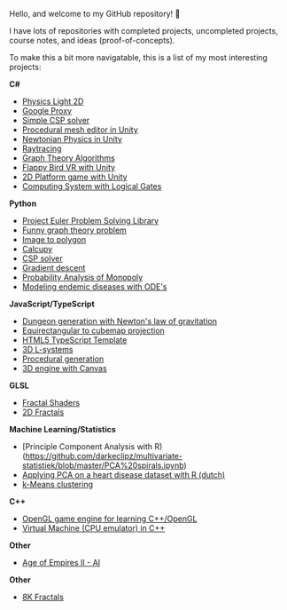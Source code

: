 Hello, and welcome to my GitHub repository! 👋

I have lots of repositories with completed projects, uncompleted projects, course notes, and ideas (proof-of-concepts).

To make this a bit more navigatable, this is a list of my most interesting projects:

**C#**

 * [Physics Light 2D](https://github.com/darkeclipz/physics-light-2d)
 * [Google Proxy](https://github.com/darkeclipz/google-proxy)
 * [Simple CSP solver](https://github.com/darkeclipz/csp-solver)
 * [Procedural mesh editor in Unity](https://github.com/darkeclipz/procedural-mesh)
 * [Newtonian Physics in Unity](https://github.com/darkeclipz/newtonian-physics)
 * [Raytracing](https://github.com/darkeclipz/raytracing)
 * [Graph Theory Algorithms](https://github.com/darkeclipz/graphs)
 * [Flappy Bird VR with Unity](https://github.com/darkeclipz/clappy-bird-vr)
 * [2D Platform game with Unity](https://github.com/darkeclipz/unity-2d-platform)
 * [Computing System with Logical Gates](https://github.com/darkeclipz/computing-system)

**Python**

 * [Project Euler Problem Solving Library](https://github.com/darkeclipz/project-euler)
 * [Funny graph theory problem](https://github.com/darkeclipz/conemaze)
 * [Image to polygon](https://github.com/darkeclipz/image-to-polygon)
 * [Calcupy](https://github.com/darkeclipz/calcupy)
 * [CSP solver](https://github.com/darkeclipz/or/blob/master/csp/CSP%20(Constraint%20Satisfaction%20Problem).ipynb)
 * [Gradient descent](https://github.com/darkeclipz/or/blob/master/nlp/Multivariable%20unconstrained%20optimization.pdf)
 * [Probability Analysis of Monopoly](https://github.com/darkeclipz/jupyter-notebooks/blob/master/Notebooks/Probability%20Analysis%20for%20Monopoly/Probability%20Analysis%20of%20Monopoly.pdf)
 * [Modeling endemic diseases with ODE's](https://colab.research.google.com/drive/1AjiTnED6CjMaIqqLvJr7pcwYzgLSAPuX)

**JavaScript/TypeScript**

 * [Dungeon generation with Newton's law of gravitation](https://github.com/darkeclipz/dungeon-generator)
 * [Equirectangular to cubemap projection](https://github.com/darkeclipz/equirectangular-to-cubemap-projection)
 * [HTML5 TypeScript Template](https://github.com/darkeclipz/html5-typescript-template)
 * [3D L-systems](https://github.com/darkeclipz/3d-l-systems)
 * [Procedural generation](https://github.com/darkeclipz/procedural-generation)
 * [3D engine with Canvas](https://github.com/darkeclipz/3d-canvas)
 
**GLSL**
 * [Fractal Shaders](https://github.com/darkeclipz/shaders)
 * [2D Fractals](https://github.com/darkeclipz/fractals)
 
**Machine Learning/Statistics**
 * [Principle Component Analysis with R)(https://github.com/darkeclipz/multivariate-statistiek/blob/master/PCA%20spirals.ipynb)
 * [Applying PCA on a heart disease dataset with R (dutch)](https://github.com/darkeclipz/multivariate-statistiek/blob/master/PCA%20heart%20disease/PCA%20heart%20disease.pdf)
 * [k-Means clustering](https://colab.research.google.com/drive/1OX4rCMVHbMvktmbmIx4fhCxiPs1ZJcgq?usp=sharing)
 
 
**C++**

 * [OpenGL game engine for learning C++/OpenGL](https://github.com/darkeclipz/opengl-game-engine)
 * [Virtual Machine (CPU emulator) in C++](https://github.com/darkeclipz/cpp-virtual-machine)
 
**Other**

 * [Age of Empires II - AI](https://github.com/darkeclipz/aoe2-ai)
 
**Other**

 * [8K Fractals](https://github.com/darkeclipz/8k-fractals)
